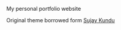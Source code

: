 My personal portfolio website

Original theme borrowed form [Sujay Kundu](https://github.com/sujaykundu777/devlopr-jekyll)